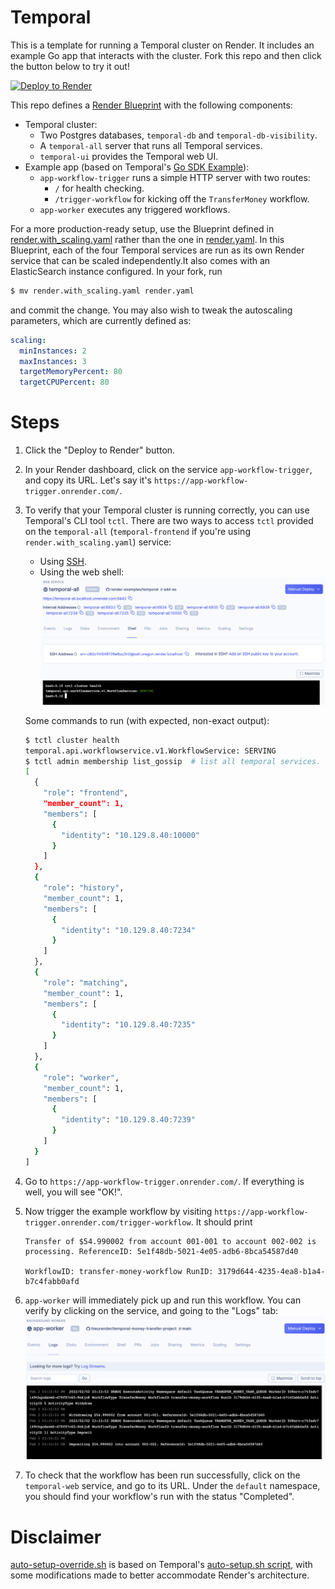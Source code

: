 # Temporal 

This is a template for running a Temporal cluster on Render. It includes an example Go app that interacts with the cluster. Fork this repo and then click the button below to try it out!

[![Deploy to Render](https://render.com/images/deploy-to-render-button.svg)](https://render.com/deploy)

This repo defines a [Render Blueprint](https://render.com/docs/blueprint-spec) with the following components:
- Temporal cluster:
  - Two Postgres databases, `temporal-db` and `temporal-db-visibility`.
  - A `temporal-all` server that runs all Temporal services.
  - `temporal-ui` provides the Temporal web UI.
- Example app (based on Temporal's [Go SDK Example](https://github.com/temporalio/money-transfer-project-template-go)):
  - `app-workflow-trigger` runs a simple HTTP server with two routes:
    - `/` for health checking.
    - `/trigger-workflow` for kicking off the `TransferMoney` workflow.
  - `app-worker` executes any triggered workflows.

For a more production-ready setup, use the Blueprint defined in [render.with_scaling.yaml](render.with_scaling.yaml) rather than the one in [render.yaml](render.yaml). In this Blueprint, each of the four Temporal services are run as its own Render service that can be scaled independently.It also comes with an ElasticSearch instance configured. In your fork, run
```bash
$ mv render.with_scaling.yaml render.yaml
```
and commit the change. You may also wish to tweak the autoscaling parameters, which are currently defined as:
```yaml
scaling:
  minInstances: 2
  maxInstances: 3
  targetMemoryPercent: 80
  targetCPUPercent: 80
```
# Steps

1. Click the "Deploy to Render" button.
2. In your Render dashboard, click on the service `app-workflow-trigger`, and copy its URL. Let's say it's `https://app-workflow-trigger.onrender.com/`.
3. To verify that your Temporal cluster is running correctly, you can use Temporal's CLI tool `tctl`. There are two ways to access `tctl` provided on the `temporal-all` (`temporal-frontend` if you're using `render.with_scaling.yaml`) service:
    - Using [SSH](https://render.com/docs/ssh).
    - Using the web shell:
      ![web-shell](./assets/temporal-shell.png)
    
   Some commands to run (with expected, non-exact output):
    ```bash
    $ tctl cluster health
    temporal.api.workflowservice.v1.WorkflowService: SERVING
    $ tctl admin membership list_gossip  # list all temporal services.
    [
      {
        "role": "frontend",
        "member_count": 1,
        "members": [
          {
            "identity": "10.129.8.40:10000"
          }
        ]
      },
      {
        "role": "history",
        "member_count": 1,
        "members": [
          {
            "identity": "10.129.8.40:7234"
          }
        ]
      },
      {
        "role": "matching",
        "member_count": 1,
        "members": [
          {
            "identity": "10.129.8.40:7235"
          }
        ]
      },
      {
        "role": "worker",
        "member_count": 1,
        "members": [
          {
            "identity": "10.129.8.40:7239"
          }
        ]
      }
    ]
    ```
4. Go to `https://app-workflow-trigger.onrender.com/`. If everything is well, you will see "OK!".
5. Now trigger the example workflow by visiting `https://app-workflow-trigger.onrender.com/trigger-workflow`. It should print
    ```
    Transfer of $54.990002 from account 001-001 to account 002-002 is processing. ReferenceID: 5e1f48db-5021-4e05-adb6-8bca54587d40

    WorkflowID: transfer-money-workflow RunID: 3179d644-4235-4ea8-b1a4-b7c4fabb0afd
    ```
6. `app-worker` will immediately pick up and run this workflow. You can verify by clicking on the service, and going to the "Logs" tab:
![app-worker-logs](./assets/worker-logs.png)
7. To check that the workflow has been run successfully, click on the `temporal-web` service, and go to its URL. Under the `default` namespace, you should find your workflow's run with the status "Completed".


# Disclaimer

[auto-setup-override.sh](temporal-cluster/server/auto-setup/auto-setup-override.sh) is based on Temporal's [auto-setup.sh script](https://github.com/temporalio/temporal/blob/077d39c775/docker/auto-setup.sh), with some modifications made to better accommodate Render's architecture.

